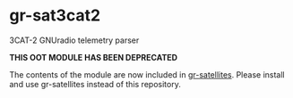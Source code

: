 # gr-sat3cat2
3CAT-2 GNUradio telemetry parser

**THIS OOT MODULE HAS BEEN DEPRECATED**

The contents of the module are now included in [gr-satellites](https://github.com/daniestevez/gr-satellites). Please install and use gr-satellites instead of this repository.

